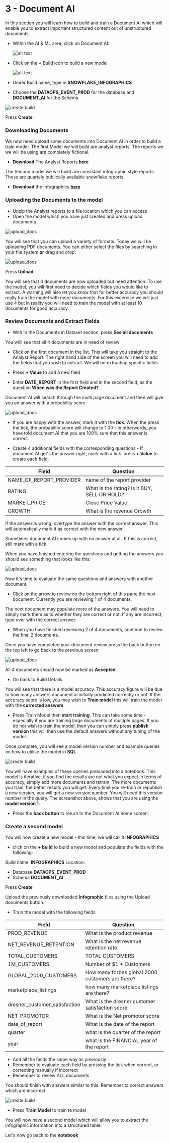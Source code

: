# 3 - Document AI

In this section you will learn how to build and train a Document AI which will enable you to extract important structured content out of unstructured documents.

- Within the AI & ML area, click on Document AI:

    ![alt text](assets/docai/D001.png)

- Click on the + Build icon to build a new model

    ![alt text](assets/docai/D002.png)

- Under Build name, type in **SNOWFLAKE_INFOGRAPHICS**

- Choose the **DATAOPS_EVENT_PROD** for the database and **DOCUMENT_AI** for the Schema

![create build](assets/docai/D003.png)

Press **Create**

### Downloading Documents

We now need upload some documents into Document AI in order to build a train model.  The first Model we will build are analyst reports.  The reports we we will be using are completely fictional.

- **Download** The Analyst Reports **<a href="downloads/fake_docs.zip" download>here</a>**

The Second model we will build are consistant infographic style reports.  These are quartely publically available snowflake reports.

- **Download** the Infographics **<a href="downloads/infographics.zip" download> here</a>**


### Uploading the Documents to the model
- Unzip the Analyst reports to a file location which you can access
- Open the model which you have just created and press upload documents

![upload_docs](assets/docai/D004.png)

You will see that you can upload a variety of formats.  Today we will be uploading PDF documents.  You can either select the files by searching in your file system **or** drag and drop.

![upload_docs](assets/docai/D005.png)


Press **Upload**

You will see that 4 documents are now uploaded but need attention.  To use the model, you will first need to decide which fields you would like to extract.  A warning will also let you know that for better accuracy you should really train the model with more documents.  For this excercise we will just use 4 but in reality you will need to train the model with at least 10 documents for good accuracy.

### Review Documents and Extract Fields

- With in the Documents in Dataset section, press **See all documents**

You willl see that all 4 documents are in need of review

- Click on the first document in the list.  This will take you straight to the Analyst Report.  The right hand side of the screen you will need to add the fields that you wish to extract.  We will be extracting specific fields.

- Press **+ Value** to add a new field

- Enter **DATE_REPORT** in the first field and in the second field, as the question **When was the Report Created?**

Document AI will search through the multi page document and then will give you an answer with a probability score

![upload_docs](assets/docai/D006.png)

- If you are happy with the answer, mark it with the **tick**.  When the press the tick, the probability score will change to 1.00 - In otherwords, you have told document AI that you are 100% sure that this answer is correct.

- Create 4 additional fields with the corresponding questions - If document AI get's the answer right, mark with a tick. press **+ Value** to create each field.

| Field    | Question |
| -------- | -------  |
| NAME_OF_REPORT_PROVIDER | name of the report provider   |
| RATING | What is the rating? is it BUY, SELL OR HOLD?     |
| MARKET_PRICE    | Close Price Value    |
| GROWTH   | What is the revenue Growth    |

If the answer is wrong, overtype the answer with the correct answer.  This will automatically mark it as correct with the new answer.

Sometimes document AI comes up with no answer at all.  If this is correct, still mark with a tick.

When you have finished entering the questions and getting the answers you should see something that looks like this:

![upload_docs](assets/docai/D007.png)

Now it's time to evaluate the same questions and answers with another document.

- Click on the arrow to review on the bottom right of this pane the next document.  Currently you are reviewing 1 of 4 documents.

The next document may populate more of the answers.  You will need to simply mark them as to whether they are correct or not.  If any are incorrect, type over with the correct answer.

- When you have finished reviewing 2 of 4 documents, continue to review the final 2 documents. 


Once you have completed your document review press the back button on the top left to go back to the previous screen

![upload_docs](assets/docai/D008.png)

All 4 documents should now be marked as **Accepted**. 

- Go back to Build Details

You will see that there is a model accuracy.  This accuracy figure will be due to how many answers document ai initially predicted correctly or not.  If the accuracy score is low, you may wish to **Train model** this will train the model with the **corrected answers**.

- Press Train Model then **start training**.  This can take some time - especially if you are training large documents of multiple pages.  If you do not wish to train the model, then you can simply press **publish version** this will then use the default answers without any tuning of the model.

Once complete, you will see a model version number and example queries on how to utilise the model in **SQL**

![create build](assets/docai/D009.png)

You will have examples of these queries preloaded into a notebook. This model is iterative, if you find the results are not what you expect in terms of accuracy, simply add more documents and retrain.  The more documents you train, the better results you will get.  Every time you re-train or republish a new version, you will get a new version number.  You will need this version number in the query.  The screenshot above, shows that you are using the **model version 1**.

- Press the **back button** to return to the Document AI home screen.


### Create a second model

You will now create a new model - this time, we will call it **INFOGRAPHICS**

- click on the **+ build** to build a new model and populate the fields with the following:

Build name: **INFOGRAPHICS**
Location: 

- Database **DATAOPS_EVENT_PROD** 
- Schema **DOCUMENT_AI**

Press **Create**

Upload the previously downloaded **Infographic** files using the Upload documents button.

- Train the model with the following fields

| Field    | Question |
| -------- | -------  |
| PROD_REVENUE | What is the product revenue  |
| NET_REVENUE_RETENTION | What is the net revenue retention rate     |
| TOTAL_CUSTOMERS    | TOTAL CUSTOMERS    |
| 1M_CUSTOMERS   | Number of $1 + Customers    |
| GLOBAL_2000_CUSTOMERS   | How many forbes global 2000 customers are there?    |
| marketplace_listings   | how many marketplace listings are there?    |
| dresner_customer_satisfaction   | What is the dresner customer satisfaction score    |
| NET_PROMOTOR   | What is the Net promotor score    |
| date_of_report   | What is the date of the report    |
| quarter   | what is the quarter of the report    |
| year   | what is the FINANCIAL year of the report    |

- Add all the fields the same way as previously
- Remember to evaluate each field by pressing the tick when correct, or correcting manually if incorrect
- Remember to review ALL documents

You should finish with answers similar to this.  Remember to correct answers which are incorrect.

![create build](assets/docai/D010.png)

- Press **Train Model** to train te model

You will now have a second model which will allow you to extract the infographic information into a structured table.

Let's now go back to the **notebook**

